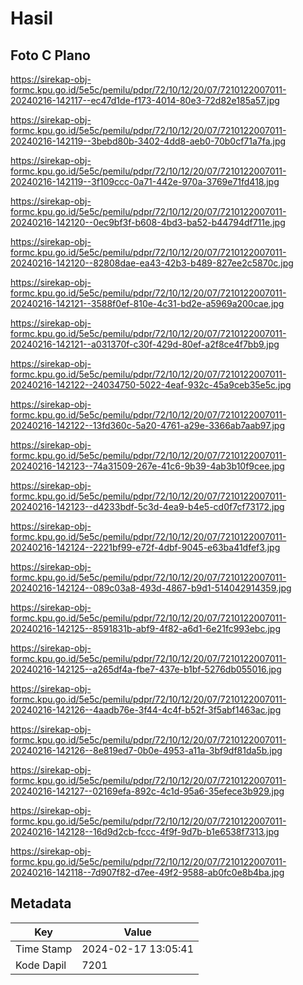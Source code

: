 # Hasil

## Foto C Plano

https://sirekap-obj-formc.kpu.go.id/5e5c/pemilu/pdpr/72/10/12/20/07/7210122007011-20240216-142117--ec47d1de-f173-4014-80e3-72d82e185a57.jpg

https://sirekap-obj-formc.kpu.go.id/5e5c/pemilu/pdpr/72/10/12/20/07/7210122007011-20240216-142119--3bebd80b-3402-4dd8-aeb0-70b0cf71a7fa.jpg

https://sirekap-obj-formc.kpu.go.id/5e5c/pemilu/pdpr/72/10/12/20/07/7210122007011-20240216-142119--3f109ccc-0a71-442e-970a-3769e71fd418.jpg

https://sirekap-obj-formc.kpu.go.id/5e5c/pemilu/pdpr/72/10/12/20/07/7210122007011-20240216-142120--0ec9bf3f-b608-4bd3-ba52-b44794df711e.jpg

https://sirekap-obj-formc.kpu.go.id/5e5c/pemilu/pdpr/72/10/12/20/07/7210122007011-20240216-142120--82808dae-ea43-42b3-b489-827ee2c5870c.jpg

https://sirekap-obj-formc.kpu.go.id/5e5c/pemilu/pdpr/72/10/12/20/07/7210122007011-20240216-142121--3588f0ef-810e-4c31-bd2e-a5969a200cae.jpg

https://sirekap-obj-formc.kpu.go.id/5e5c/pemilu/pdpr/72/10/12/20/07/7210122007011-20240216-142121--a031370f-c30f-429d-80ef-a2f8ce4f7bb9.jpg

https://sirekap-obj-formc.kpu.go.id/5e5c/pemilu/pdpr/72/10/12/20/07/7210122007011-20240216-142122--24034750-5022-4eaf-932c-45a9ceb35e5c.jpg

https://sirekap-obj-formc.kpu.go.id/5e5c/pemilu/pdpr/72/10/12/20/07/7210122007011-20240216-142122--13fd360c-5a20-4761-a29e-3366ab7aab97.jpg

https://sirekap-obj-formc.kpu.go.id/5e5c/pemilu/pdpr/72/10/12/20/07/7210122007011-20240216-142123--74a31509-267e-41c6-9b39-4ab3b10f9cee.jpg

https://sirekap-obj-formc.kpu.go.id/5e5c/pemilu/pdpr/72/10/12/20/07/7210122007011-20240216-142123--d4233bdf-5c3d-4ea9-b4e5-cd0f7cf73172.jpg

https://sirekap-obj-formc.kpu.go.id/5e5c/pemilu/pdpr/72/10/12/20/07/7210122007011-20240216-142124--2221bf99-e72f-4dbf-9045-e63ba41dfef3.jpg

https://sirekap-obj-formc.kpu.go.id/5e5c/pemilu/pdpr/72/10/12/20/07/7210122007011-20240216-142124--089c03a8-493d-4867-b9d1-514042914359.jpg

https://sirekap-obj-formc.kpu.go.id/5e5c/pemilu/pdpr/72/10/12/20/07/7210122007011-20240216-142125--8591831b-abf9-4f82-a6d1-6e21fc993ebc.jpg

https://sirekap-obj-formc.kpu.go.id/5e5c/pemilu/pdpr/72/10/12/20/07/7210122007011-20240216-142125--a265df4a-fbe7-437e-b1bf-5276db055016.jpg

https://sirekap-obj-formc.kpu.go.id/5e5c/pemilu/pdpr/72/10/12/20/07/7210122007011-20240216-142126--4aadb76e-3f44-4c4f-b52f-3f5abf1463ac.jpg

https://sirekap-obj-formc.kpu.go.id/5e5c/pemilu/pdpr/72/10/12/20/07/7210122007011-20240216-142126--8e819ed7-0b0e-4953-a11a-3bf9df81da5b.jpg

https://sirekap-obj-formc.kpu.go.id/5e5c/pemilu/pdpr/72/10/12/20/07/7210122007011-20240216-142127--02169efa-892c-4c1d-95a6-35efece3b929.jpg

https://sirekap-obj-formc.kpu.go.id/5e5c/pemilu/pdpr/72/10/12/20/07/7210122007011-20240216-142128--16d9d2cb-fccc-4f9f-9d7b-b1e6538f7313.jpg

https://sirekap-obj-formc.kpu.go.id/5e5c/pemilu/pdpr/72/10/12/20/07/7210122007011-20240216-142118--7d907f82-d7ee-49f2-9588-ab0fc0e8b4ba.jpg


## Metadata

| Key        | Value               |
| ---------- | ------------------- |
| Time Stamp | 2024-02-17 13:05:41 |
| Kode Dapil | 7201                |



